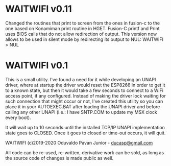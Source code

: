 # WAITWIFI v0.11

Changed the routines that print to screen from the ones in fusion-c to the one
based on Konamiman print routine in HGET. Fusion-C printf and Print uses BIOS
calls that do not allow redirection of output. This version now allows to be 
used in silent mode by redirecting its output to NUL: WAITWIFI > NUL

# WAITWIFI v0.1

This is a small utility. I've found a need for it while developing an UNAPI 
driver, where at startup the driver would reset the ESP8266 in order to get it
to a known state, but then it would take a few seconds to connect to a WiFi 
access point, if any configured. Instead of making the driver lock waiting for
such connection that might occur or not, I've created this utility so you can
place it in your AUTOEXEC.BAT after loading the UNAPI driver and before calling
any other UNAPI (i.e.: I have SNTP.COM to update my MSX clock every boot).

It will wait up to 10 seconds until the installed TCP/IP UNAPI implementation
state goes to CLOSED. Once it goes to closed or time-out occurs, it will quit.

WAITWIFI (c)2019-2020 Oduvaldo Pavan Junior - ducasp@gmail.com

All code can be re-used, re-written, derivative work can be sold, as long as 
the source code of changes is made public as well.

